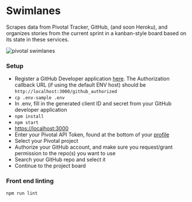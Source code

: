Swimlanes
=====================

Scrapes data from Pivotal Tracker, GitHub, (and soon Heroku), and organizes stories from the current sprint in a kanban-style board based on its state in these services.

![pivotal swimlanes](http://oi65.tinypic.com/2dsgw8w.jpg)

### Setup
- Register a GitHub Developer application [here](https://github.com/settings/developers). The Authorization callback URL (if using the
default ENV host) should be `http://localhost:3000/github_authorized`
- `cp .env-sample .env`
- In .env, fill in the generated client ID and secret from your GitHub developer application
- `npm install`
- `npm start`
- [https://localhost:3000](https://localhost:3000)
- Enter your Pivotal API Token, found at the bottom of your [profile](https://www.pivotaltracker.com/profile)
- Select your Pivotal project
- Authorize your GitHub account, and make sure you request/grant permission to the repo(s) you want to use
- Search your GitHub repo and select it
- Continue to the project board

### Front end linting
`npm run lint`
